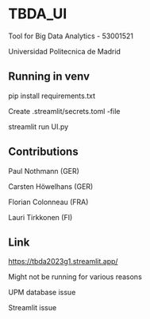 # TBDA_UI

Tool for Big Data Analytics - 53001521

Universidad Politecnica de Madrid

## Running in venv

pip install requirements.txt

Create .streamlit/secrets.toml -file

streamlit run UI.py

## Contributions

Paul Nothmann (GER)

Carsten Höwelhans (GER)

Florian Colonneau (FRA)

Lauri Tirkkonen (FI)

## Link
https://tbda2023g1.streamlit.app/

Might not be running for various reasons

UPM database issue

Streamlit issue